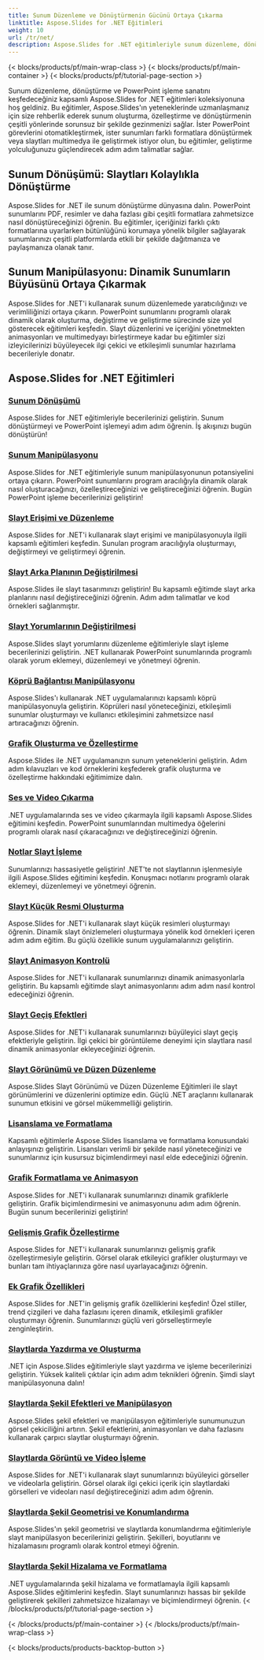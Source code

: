 ```yaml
---
title: Sunum Düzenleme ve Dönüştürmenin Gücünü Ortaya Çıkarma
linktitle: Aspose.Slides for .NET Eğitimleri
weight: 10
url: /tr/net/
description: Aspose.Slides for .NET eğitimleriyle sunum düzenleme, dönüştürme ve PowerPoint işleme dünyasını keşfedin. Etkili sonuçlar için sunumlar oluşturmayı, dönüştürmeyi ve geliştirmeyi öğrenin.
---
```


{< blocks/products/pf/main-wrap-class >}
{< blocks/products/pf/main-container >}
{< blocks/products/pf/tutorial-page-section >}

Sunum düzenleme, dönüştürme ve PowerPoint işleme sanatını keşfedeceğiniz kapsamlı Aspose.Slides for .NET eğitimleri koleksiyonuna hoş geldiniz. Bu eğitimler, Aspose.Slides'ın yeteneklerinde uzmanlaşmanız için size rehberlik ederek sunum oluşturma, özelleştirme ve dönüştürmenin çeşitli yönlerinde sorunsuz bir şekilde gezinmenizi sağlar. İster PowerPoint görevlerini otomatikleştirmek, ister sunumları farklı formatlara dönüştürmek veya slaytları multimedya ile geliştirmek istiyor olun, bu eğitimler, geliştirme yolculuğunuzu güçlendirecek adım adım talimatlar sağlar.

## Sunum Dönüşümü: Slaytları Kolaylıkla Dönüştürme
Aspose.Slides for .NET ile sunum dönüştürme dünyasına dalın. PowerPoint sunumlarını PDF, resimler ve daha fazlası gibi çeşitli formatlara zahmetsizce nasıl dönüştüreceğinizi öğrenin. Bu eğitimler, içeriğinizi farklı çıktı formatlarına uyarlarken bütünlüğünü korumaya yönelik bilgiler sağlayarak sunumlarınızı çeşitli platformlarda etkili bir şekilde dağıtmanıza ve paylaşmanıza olanak tanır.

## Sunum Manipülasyonu: Dinamik Sunumların Büyüsünü Ortaya Çıkarmak
Aspose.Slides for .NET'i kullanarak sunum düzenlemede yaratıcılığınızı ve verimliliğinizi ortaya çıkarın. PowerPoint sunumlarını programlı olarak dinamik olarak oluşturma, değiştirme ve geliştirme sürecinde size yol gösterecek eğitimleri keşfedin. Slayt düzenlerini ve içeriğini yönetmekten animasyonları ve multimedyayı birleştirmeye kadar bu eğitimler sizi izleyicilerinizi büyüleyecek ilgi çekici ve etkileşimli sunumlar hazırlama becerileriyle donatır.

## Aspose.Slides for .NET Eğitimleri
### [Sunum Dönüşümü](./presentation-conversion/)
Aspose.Slides for .NET eğitimleriyle becerilerinizi geliştirin. Sunum dönüştürmeyi ve PowerPoint işlemeyi adım adım öğrenin. İş akışınızı bugün dönüştürün!
### [Sunum Manipülasyonu](./presentation-manipulation/)
Aspose.Slides for .NET eğitimleriyle sunum manipülasyonunun potansiyelini ortaya çıkarın. PowerPoint sunumlarını program aracılığıyla dinamik olarak nasıl oluşturacağınızı, özelleştireceğinizi ve geliştireceğinizi öğrenin. Bugün PowerPoint işleme becerilerinizi geliştirin!
### [Slayt Erişimi ve Düzenleme](./slide-access-and-manipulation/)
Aspose.Slides for .NET'i kullanarak slayt erişimi ve manipülasyonuyla ilgili kapsamlı eğitimleri keşfedin. Sunuları program aracılığıyla oluşturmayı, değiştirmeyi ve geliştirmeyi öğrenin. 
### [Slayt Arka Planının Değiştirilmesi](./slide-background-manipulation/)
Aspose.Slides ile slayt tasarımınızı geliştirin! Bu kapsamlı eğitimde slayt arka planlarını nasıl değiştireceğinizi öğrenin. Adım adım talimatlar ve kod örnekleri sağlanmıştır.
### [Slayt Yorumlarının Değiştirilmesi](./slide-comments-manipulation/)
Aspose.Slides slayt yorumlarını düzenleme eğitimleriyle slayt işleme becerilerinizi geliştirin. .NET kullanarak PowerPoint sunumlarında programlı olarak yorum eklemeyi, düzenlemeyi ve yönetmeyi öğrenin.
### [Köprü Bağlantısı Manipülasyonu](./hyperlink-manipulation/)
Aspose.Slides'ı kullanarak .NET uygulamalarınızı kapsamlı köprü manipülasyonuyla geliştirin. Köprüleri nasıl yöneteceğinizi, etkileşimli sunumlar oluşturmayı ve kullanıcı etkileşimini zahmetsizce nasıl artıracağınızı öğrenin.
### [Grafik Oluşturma ve Özelleştirme](./chart-creation-and-customization/)
Aspose.Slides ile .NET uygulamanızın sunum yeteneklerini geliştirin. Adım adım kılavuzları ve kod örneklerini keşfederek grafik oluşturma ve özelleştirme hakkındaki eğitimimize dalın.
### [Ses ve Video Çıkarma](./audio-and-video-extraction/)
.NET uygulamalarında ses ve video çıkarmayla ilgili kapsamlı Aspose.Slides eğitimini keşfedin. PowerPoint sunumlarından multimedya öğelerini programlı olarak nasıl çıkaracağınızı ve değiştireceğinizi öğrenin.
### [Notlar Slayt İşleme](./notes-slide-manipulation/)
Sunumlarınızı hassasiyetle geliştirin! .NET'te not slaytlarının işlenmesiyle ilgili Aspose.Slides eğitimini keşfedin. Konuşmacı notlarını programlı olarak eklemeyi, düzenlemeyi ve yönetmeyi öğrenin.
### [Slayt Küçük Resmi Oluşturma](./slide-thumbnail-generation/)
Aspose.Slides for .NET'i kullanarak slayt küçük resimleri oluşturmayı öğrenin. Dinamik slayt önizlemeleri oluşturmaya yönelik kod örnekleri içeren adım adım eğitim. Bu güçlü özellikle sunum uygulamalarınızı geliştirin.
### [Slayt Animasyon Kontrolü](./slide-animation-control/)
Aspose.Slides for .NET'i kullanarak sunumlarınızı dinamik animasyonlarla geliştirin. Bu kapsamlı eğitimde slayt animasyonlarını adım adım nasıl kontrol edeceğinizi öğrenin.
### [Slayt Geçiş Efektleri](./slide-transition-effects/)
Aspose.Slides for .NET'i kullanarak sunumlarınızı büyüleyici slayt geçiş efektleriyle geliştirin. İlgi çekici bir görüntüleme deneyimi için slaytlara nasıl dinamik animasyonlar ekleyeceğinizi öğrenin.
### [Slayt Görünümü ve Düzen Düzenleme](./slide-view-and-layout-manipulation/)
Aspose.Slides Slayt Görünümü ve Düzen Düzenleme Eğitimleri ile slayt görünümlerini ve düzenlerini optimize edin. Güçlü .NET araçlarını kullanarak sunumun etkisini ve görsel mükemmelliği geliştirin.
### [Lisanslama ve Formatlama](./licensing-and-formatting/)
Kapsamlı eğitimlerle Aspose.Slides lisanslama ve formatlama konusundaki anlayışınızı geliştirin. Lisansları verimli bir şekilde nasıl yöneteceğinizi ve sunumlarınız için kusursuz biçimlendirmeyi nasıl elde edeceğinizi öğrenin.
### [Grafik Formatlama ve Animasyon](./chart-formatting-and-animation/)
Aspose.Slides for .NET'i kullanarak sunumlarınızı dinamik grafiklerle geliştirin. Grafik biçimlendirmesini ve animasyonunu adım adım öğrenin. Bugün sunum becerilerinizi geliştirin!
### [Gelişmiş Grafik Özelleştirme](./advanced-chart-customization/)
Aspose.Slides for .NET'i kullanarak sunumlarınızı gelişmiş grafik özelleştirmesiyle geliştirin. Görsel olarak etkileyici grafikler oluşturmayı ve bunları tam ihtiyaçlarınıza göre nasıl uyarlayacağınızı öğrenin.
### [Ek Grafik Özellikleri](./additional-chart-features/)
Aspose.Slides for .NET'in gelişmiş grafik özelliklerini keşfedin! Özel stiller, trend çizgileri ve daha fazlasını içeren dinamik, etkileşimli grafikler oluşturmayı öğrenin. Sunumlarınızı güçlü veri görselleştirmeyle zenginleştirin.
### [Slaytlarda Yazdırma ve Oluşturma](./printing-and-rendering-in-slides/)
.NET için Aspose.Slides eğitimleriyle slayt yazdırma ve işleme becerilerinizi geliştirin. Yüksek kaliteli çıktılar için adım adım teknikleri öğrenin. Şimdi slayt manipülasyonuna dalın!
### [Slaytlarda Şekil Efektleri ve Manipülasyon](./shape-effects-and-manipulation-in-slides/)
Aspose.Slides şekil efektleri ve manipülasyon eğitimleriyle sunumunuzun görsel çekiciliğini artırın. Şekil efektlerini, animasyonları ve daha fazlasını kullanarak çarpıcı slaytlar oluşturmayı öğrenin.
### [Slaytlarda Görüntü ve Video İşleme](./image-and-video-manipulation-in-slides/)
Aspose.Slides for .NET'i kullanarak slayt sunumlarınızı büyüleyici görseller ve videolarla geliştirin. Görsel olarak ilgi çekici içerik için slaytlardaki görselleri ve videoları nasıl değiştireceğinizi adım adım öğrenin.
### [Slaytlarda Şekil Geometrisi ve Konumlandırma](./shape-geometry-and-positioning-in-slides/)
Aspose.Slides'ın şekil geometrisi ve slaytlarda konumlandırma eğitimleriyle slayt manipülasyon becerilerinizi geliştirin. Şekilleri, boyutlarını ve hizalamasını programlı olarak kontrol etmeyi öğrenin.
### [Slaytlarda Şekil Hizalama ve Formatlama](./shape-alignment-and-formatting-in-slides/)
.NET uygulamalarında şekil hizalama ve formatlamayla ilgili kapsamlı Aspose.Slides eğitimlerini keşfedin. Slayt sunumlarınızı hassas bir şekilde geliştirerek şekilleri zahmetsizce hizalamayı ve biçimlendirmeyi öğrenin. 
{< /blocks/products/pf/tutorial-page-section >}

{< /blocks/products/pf/main-container >}
{< /blocks/products/pf/main-wrap-class >}

{< blocks/products/products-backtop-button >}
